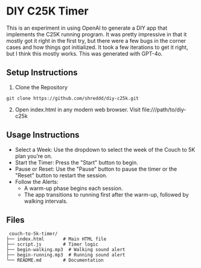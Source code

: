 # DIY C25K Timer

This is an experiment in using OpenAI to generate a DIY app that implements the C25K running program. It was pretty impressive in that it mostly got it right in the first try, but there were a few bugs in the corner cases and how things got initialized. It took a few iterations to get it right, but I think this mostly works. This was generated with GPT-4o.


## Setup Instructions
1. Clone the Repository

```
git clone https://github.com/shreddd/diy-c25k.git
```

2. Open index.html in any modern web browser. Visit file:///path/to/diy-c25k


## Usage Instructions
- Select a Week: Use the dropdown to select the week of the Couch to 5K plan you’re on.
- Start the Timer: Press the "Start" button to begin.
- Pause or Reset: Use the "Pause" button to pause the timer or the "Reset" button to restart the session.
- Follow the Alerts:
    - A warm-up phase begins each session.
    - The app transitions to running first after the warm-up, followed by walking intervals.
    

 ## Files
```
 couch-to-5k-timer/
├── index.html       # Main HTML file
├── script.js        # Timer logic
├── begin-walking.mp3  # Walking sound alert
├── begin-running.mp3  # Running sound alert
└── README.md        # Documentation
```